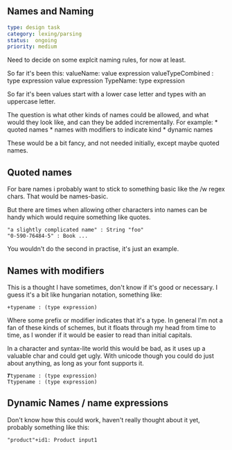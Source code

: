 Names and Naming
----------------


```yaml
type: design task
category: lexing/parsing
status:  ongoing
priority: medium
```

Need to decide on some explcit naming rules, for now at least.


So far it's been this:
	valueName: value expression
	valueTypeCombined : type expression value expression
	TypeName: type expression

So far it's been values start with a lower case letter and types with an uppercase letter.

The question is what other kinds of names could be allowed, and what would they look like, and can they be added incrementally.
For example:
	* quoted names
	* names with modifiers to indicate kind
	* dynamic names

These would be a bit fancy, and not needed initially, except maybe quoted names.




Quoted names
------------

For bare names i probably want to stick to something basic like the /w regex chars.
That would be names-basic.

But there are times when allowing other characters into names can be handy which would require something like quotes.

	"a slightly complicated name" : String "foo"
	"0-590-76484-5" : Book ...


You wouldn't do the second in practise, it's just an example.





Names with modifiers
--------------------

This is a thought I have sometimes, don't know if it's good or necessary.
I guess it's a bit like hungarian notation, something like:

	+typename : (type expression)

Where some prefix or modifier indicates that it's a type.
In general I'm not a fan of these kinds of schemes, but it floats through my head from time to time, as I wonder if it would be easier to read than initial capitals.

In a character and syntax-lite world this would be bad, as it uses up a valuable char and could get ugly.
With unicode though you could do just about anything, as long as your font supports it.

	𝑻typename : (type expression)
	𝚃typename : (type expression)



Dynamic Names / name expressions
--------------------------------

Don't know how this could work, haven't really thought about it yet, probably something like this:

	"product"+id1: Product input1



